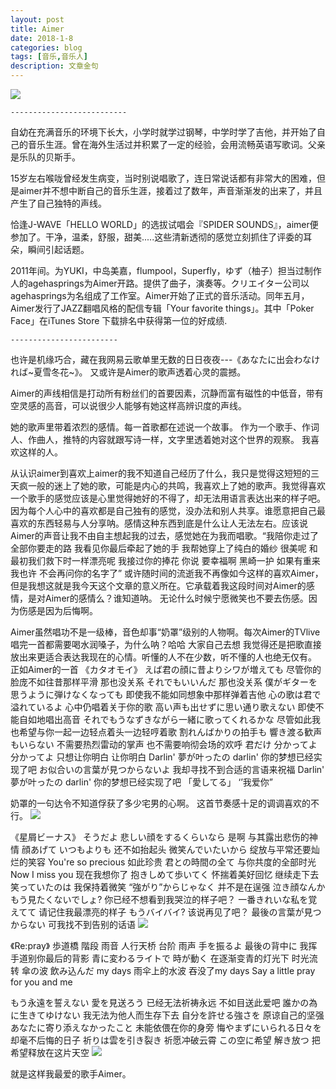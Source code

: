 ```yaml
---
layout: post
title: Aimer
date: 2018-1-8
categories: blog
tags: [音乐,音乐人]
description: 文章金句
---
```


<img src="https://gss3.bdstatic.com/7Po3dSag_xI4khGkpoWK1HF6hhy/baike/c0%3Dbaike180%2C5%2C5%2C180%2C60/sign=4e2f394dcbcec3fd9f33af27b7e1bf5a/d01373f082025aaf5332ba4af3edab64034f1a2b.jpg">

    --------------------------

自幼在充满音乐的环境下长大，小学时就学过钢琴，中学时学了吉他，并开始了自己的音乐生涯。曾在海外生活过并积累了一定的经验，会用流畅英语写歌词。父亲是乐队的贝斯手。

15岁左右喉咙曾经发生病变，当时别说唱歌了，连日常说话都有非常大的困难，但是aimer并不想中断自己的音乐生涯，接着过了数年，声音渐渐发的出来了，并且产生了自己独特的声线。

恰逢J-WAVE「HELLO WORLD」的选拔试唱会『SPIDER SOUNDS』，aimer便参加了。干净，温柔，舒服，甜美.....这些清新透彻的感觉立刻抓住了评委的耳朵，瞬间引起话题。

2011年间。为YUKI，中岛美嘉，flumpool，Superfly，ゆず（柚子）担当过制作人的agehasprings为Aimer开路。提供了曲子，演奏等。クリエイター公司以agehasprings为名组成了工作室。Aimer开始了正式的音乐活动。同年五月，Aimer发行了JAZZ翻唱风格的配信专辑「Your favorite things」。其中「Poker Face」在iTunes Store 下载排名中获得第一位的好成绩.
    
    ------------------------

也许是机缘巧合，藏在我网易云歌单里无数的日日夜夜---《あなたに出会わなければ~夏雪冬花~》。
又或许是Aimer的歌声透着心灵的震撼。

Aimer的声线相信是打动所有粉丝们的首要因素，沉静而富有磁性的中低音，带有空灵感的高音，可以说很少人能够有她这样高辨识度的声线。

她的歌声里带着浓烈的感情。每一首歌都在述说一个故事。
作为一个歌手、作词人、作曲人，推特的内容就跟写诗一样，文字里透着她对这个世界的观察。
我喜欢这样的人。

从认识aimer到喜欢上aimer的我不知道自己经历了什么，我只是觉得这短短的三天疯一般的迷上了她的歌，可能是内心的共鸣，我喜欢上了她的歌声。我觉得喜欢一个歌手的感觉应该是心里觉得她好的不得了，却无法用语言表达出来的样子吧。因为每个人心中的喜欢都是自己独有的感觉，没办法和别人共享。谁愿意把自己最喜欢的东西轻易与人分享呐。感情这种东西到底是什么让人无法左右。应该说Aimer的声音让我不由自主想起我的过去，感觉她在为我而唱歌。“我陪你走过了全部你要走的路 我看见你最后牵起了她的手 我帮她穿上了纯白的婚纱 很美呢 和最初我们救下时一样漂亮呢 我接过你的捧花 你说 要幸福啊 黑崎一护 如果有重来 我也许 不会再问你的名字了”
或许随时间的流逝我不再像如今这样的喜欢Aimer，但是我想这就是我今天这个文章的意义所在。它承载着我这段时间对Aimer的感情，是对Aimer的感情么？谁知道呐。
无论什么时候宁愿微笑也不要去伤感。因为伤感是因为后悔啊。

Aimer虽然唱功不是一级棒，音色却事“奶罩”级别的人物啊。每次Aimer的TVlive唱完一首都需要喝水润嗓子，为什么呐？哈哈 大家自己去想
我觉得还是把歌直接放出来更适合表达我现在的心情。听懂的人不在少数，听不懂的人也绝无仅有。
正如Aimer的一首
《カタオモイ》
えば君の顔に昔よりシワが増えても
尽管你的脸庞不如往昔那样平滑 那也没关系
それでもいいんだ
那也没关系
僕がギターを思うように弾けなくなっても
即使我不能如同想象中那样弹着吉他
心の歌は君で溢れているよ
心中仍唱着关于你的歌
高い声も出せずに思い通り歌えない
即使不能自如地唱出高音
それでもうなずきながら一緒に歌ってくれるかな
尽管如此我也希望与你一起一边轻点着头一边轻哼着歌
割れんばかりの拍手も 響き渡る歓声もいらない
不需要热烈雷动的掌声 也不需要响彻会场的欢呼
君だけ 分かってよ 分かってよ
只想让你明白 让你明白
Darlin' 夢が叶ったの
darlin' 你的梦想已经实现了吧
お似合いの言葉が見つからないよ
我却寻找不到合适的言语来祝福
Darlin' 夢が叶ったの
darlin' 你的梦想已经实现了吧
「愛してる」
‘’我爱你”

奶罩的一句达令不知道俘获了多少宅男的心啊。
这首节奏感十足的调调喜欢的不行。
<img src="https://boke-1255854593.cos.ap-shanghai.myqcloud.com/%E5%8D%9A%E5%AE%A2/%E3%82%AB%E3%82%BF%E3%82%AA%E3%83%A2.png">

《星屑ビーナス》
そうだよ 悲しい顔をするくらいなら
是啊 与其露出悲伤的神情
顔あげて いつもよりも
还不如抬起头
微笑んでいたいから
绽放与平常还要灿烂的笑容
You're so precious
如此珍贵
君との時間の全て
与你共度的全部时光
Now I miss you
现在我想你了
抱きしめて歩いてく
怀揣着美好回忆 继续走下去
笑っていたのは
我保持着微笑
“強がり”からじゃなく
并不是在逞强
泣き顔なんか もう見たくないでしょ?
你已经不想看到我哭泣的样子吧？
一番きれいな私を覚えてて
请记住我最漂亮的样子
もうバイバイ?
该说再见了吧？
最後の言葉が見つからない
可我找不到告别的话语
<img src="https://boke-1255854593.cos.ap-shanghai.myqcloud.com/%E5%8D%9A%E5%AE%A2/%E6%98%9F%E5%B1%91.png">

《Re:pray》
歩道橋 階段 雨音
人行天桥 台阶 雨声
手を振るよ 最後の背中に
我挥手道别你最后的背影
青に変わるライトで 時が動く
在逐渐变青的灯光下 时光流转
傘の波 飲み込んだ my days
雨伞上的水波 吞没了my days
Say a little pray for you and me

もう永遠を誓えない 愛を見送ろう
已经无法祈祷永远 不如目送此爱吧
誰かの為に生きてゆけない
我无法为他人而生存下去
自分を許せる強さを
原谅自己的坚强
あなたに寄り添えなかったこと
未能依偎在你的身旁
悔やまずにいられる日々を
却毫不后悔的日子
祈りは雲を引き裂き
祈愿冲破云霄
この空に希望 解き放つ
把希望释放在这片天空
<img src="https://boke-1255854593.cos.ap-shanghai.myqcloud.com/%E5%8D%9A%E5%AE%A2/re.png">

就是这样我最爱的歌手Aimer。